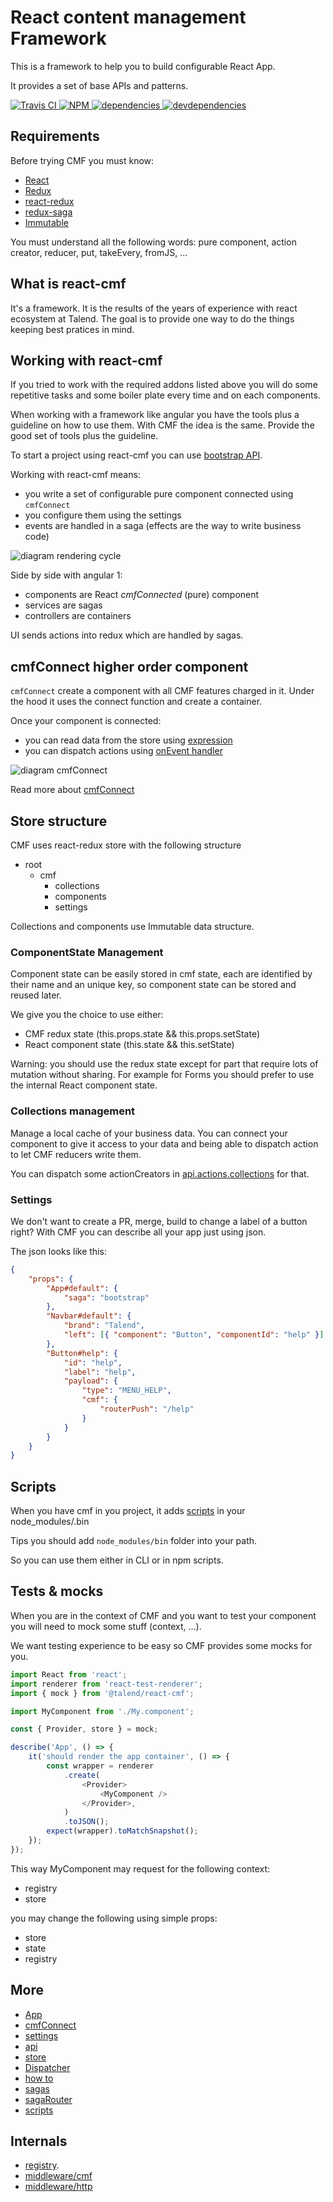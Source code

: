 # React content management Framework

This is a framework to help you to build configurable React App.

It provides a set of base APIs and patterns.

[![Travis CI][travis-ci-image] ][travis-ci-url]
[![NPM][npm-icon] ][npm-url]
[![dependencies][dependencies-image] ][dependencies-url]
[![devdependencies][devdependencies-image] ][devdependencies-url]

[npm-icon]: https://img.shields.io/npm/v/@talend/react-cmf.svg
[npm-url]: https://npmjs.org/package/@talend/react-cmf
[travis-ci-image]: https://travis-ci.org/Talend/ui.svg?branch=master
[travis-ci-url]: https://travis-ci.org/Talend/ui
[dependencies-image]: https://david-dm.org/Talend/ui/status.svg?path=packages/cmf
[dependencies-url]: https://david-dm.org/Talend/ui?path=packages/cmf
[devdependencies-image]: https://david-dm.org/Talend/ui/dev-status.svg?path=packages/cmf
[devdependencies-url]: https://david-dm.org/Talend/ui?path=packages/cmf&type=dev

## Requirements

Before trying CMF you must know:

* [React](https://reactjs.org/)
* [Redux](https://redux.js.org/)
* [react-redux](https://redux.js.org/basics/usage-with-react)
* [redux-saga](https://redux-saga.js.org)
* [Immutable](https://facebook.github.io/immutable-js/)

You must understand all the following words: pure component, action creator, reducer, put, takeEvery, fromJS, ...

## What is react-cmf

It's a framework. It is the results of the years of experience with react ecosystem at Talend.
The goal is to provide one way to do the things keeping best pratices in mind.

## Working with react-cmf

If you tried to work with the required addons listed above you will do some
repetitive tasks and some boiler plate every time and on each components.

When working with a framework like angular you have the tools plus a guideline on how to use them.
With CMF the idea is the same. Provide the good set of tools plus the guideline.

To start a project using react-cmf you can use [bootstrap API](https://github.com/Talend/ui/tree/master/packages/cmf/src/bootstrap.md).

Working with react-cmf means:

* you write a set of configurable pure component connected using `cmfConnect`
* you configure them using the settings
* events are handled in a saga (effects are the way to write business code)

![diagram rendering cycle](./assets/diagram-rendering-cycle.svg "Diagram rendering cycle")

Side by side with angular 1:

* components are React *cmfConnected* (pure) component
* services are sagas
* controllers are containers

UI sends actions into redux which are handled by sagas.

## cmfConnect higher order component

`cmfConnect` create a component with all CMF features charged in it.
Under the hood it uses the connect function and create a container.

Once your component is connected:
* you can read data from the store using [expression](https://github.com/Talend/ui/tree/master/packages/cmf/src/expression.md)
* you can dispatch actions using [onEvent handler](https://github.com/Talend/ui/tree/master/packages/cmf/src/onEvent.md)

![diagram cmfConnect](./assets/diagram-cmfConnect.svg "Diagram on cmfConnect")

Read more about [cmfConnect](https://github.com/Talend/ui/tree/master/packages/cmf/src/cmfConnect.md)

## Store structure

CMF uses react-redux store with the following structure

* root
  * cmf
    * collections
    * components
    * settings

Collections and components use Immutable data structure.

### ComponentState Management

Component state can be easily stored in cmf state, each are identified by their name and an unique key,
so component state can be stored and reused later.

We give you the choice to use either:

* CMF redux state (this.props.state && this.props.setState)
* React component state (this.state && this.setState)

Warning: you should use the redux state except for part that require lots of mutation without sharing.
For example for Forms you should prefer to use the internal React component state.

### Collections management

Manage a local cache of your business data.
You can connect your component to give it access to your data and being able
to dispatch action to let CMF reducers write them.

You can dispatch some actionCreators in [api.actions.collections](https://github.com/Talend/ui/tree/master/packages/cmf/src/api.md) for that.

### Settings

We don't want to create a PR, merge, build to change a label of a button right?
With CMF you can describe all your app just using json.

The json looks like this:

```json
{
	"props": {
		"App#default": {
			"saga": "bootstrap"
		},
		"Navbar#default": {
			"brand": "Talend",
			"left": [{ "component": "Button", "componentId": "help" }]
		},
		"Button#help": {
			"id": "help",
			"label": "help",
			"payload": {
				"type": "MENU_HELP",
				"cmf": {
					"routerPush": "/help"
				}
			}
		}
	}
}
```

## Scripts

When you have cmf in you project, it adds [scripts](./scripts/index.md) in your node_modules/.bin

Tips you should add `node_modules/bin` folder into your path.

So you can use them either in CLI or in npm scripts.

## Tests & mocks

When you are in the context of CMF and you want to test your component you
will need to mock some stuff (context, ...).

We want testing experience to be easy so CMF provides some mocks for you.

```javascript
import React from 'react';
import renderer from 'react-test-renderer';
import { mock } from '@talend/react-cmf';

import MyComponent from './My.component';

const { Provider, store } = mock;

describe('App', () => {
	it('should render the app container', () => {
		const wrapper = renderer
			.create(
				<Provider>
					<MyComponent />
				</Provider>,
			)
			.toJSON();
		expect(wrapper).toMatchSnapshot();
	});
});
```

This way MyComponent may request for the following context:

* registry
* store

you may change the following using simple props:

* store
* state
* registry

## More

* [App](https://github.com/Talend/ui/tree/master/packages/cmf/src/App.md)
* [cmfConnect](https://github.com/Talend/ui/tree/master/packages/cmf/src/cmfConnect.md)
* [settings](https://github.com/Talend/ui/tree/master/packages/cmf/src/settings.md)
* [api](https://github.com/Talend/ui/tree/master/packages/cmf/src/api.md)
* [store](https://github.com/Talend/ui/tree/master/packages/cmf/src/store.md)
* [Dispatcher](https://github.com/Talend/ui/tree/master/packages/cmf/src/Dispatcher.md)
* [how to](howto/index.md)
* [sagas](https://github.com/Talend/ui/tree/master/packages/cmf/src/sagas/index.md)
* [sagaRouter](https://github.com/Talend/ui/tree/master/packages/router/src/sagaRouter.md)
* [scripts](scripts/index.md)

## Internals

* [registry](https://github.com/Talend/ui/tree/master/packages/cmf/src/registry.md).
* [middleware/cmf](https://github.com/Talend/ui/tree/master/packages/cmf/src/middlewares/cmf/index.md)
* [middleware/http](https://github.com/Talend/ui/tree/master/packages/cmf/src/middlewares/http/index.md)
